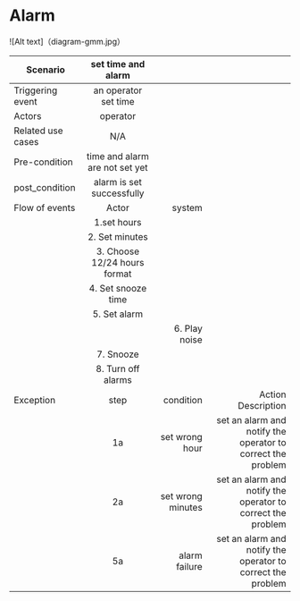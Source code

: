 # Alarm
![Alt text]（diagram-gmm.jpg）

| Scenario | set time and alarm |     ||
| ------------- |:-------------:| ----:|-----:|
| Triggering event | an operator set time | | |
| Actors | operator |||
| Related use cases | N/A |||
| Pre-condition  | time and alarm are not set yet |||
| post_condition | alarm is set successfully |||
| Flow of events | Actor                        | system ||
|   | 1.set hours                    |||
|   | 2. Set minutes |||
|   | 3. Choose 12/24 hours format        |||
|   | 4. Set snooze time                |||
|   | 5. Set alarm                    || |
|   |                          | 6. Play noise ||
|   | 7. Snooze                      || |
|   | 8. Turn off alarms        || |            
|Exception | step    |condition|    Action Description|        
|| 1a|    set wrong hour|    set an alarm and notify the operator to correct the problem 
|| 2a| set wrong minutes|     set an alarm and notify the operator to correct the problem 
|| 5a|    alarm failure|    set an alarm and notify the operator to correct the problem 

